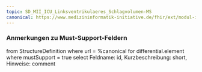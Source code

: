 ```yaml
---
topic: SD_MII_ICU_Linksventrikulaeres_Schlagvolumen-MS
canonical: https://www.medizininformatik-initiative.de/fhir/ext/modul-icu/StructureDefinition/linksventrikulaeres-schlagvolumen
---
```


### Anmerkungen zu Must-Support-Feldern

<fql>
from
	StructureDefinition
where 
    url = %canonical
for differential.element
where mustSupport = true
select
	Feldname: id, Kurzbeschreibung: short, Hinweise: comment
</fql>


